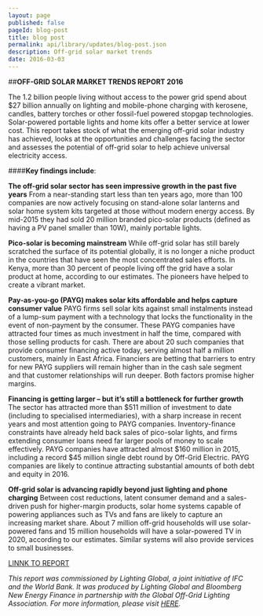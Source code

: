 ```yaml
---
layout: page
published: false 
pageId: blog-post
title: blog post
permalink: api/library/updates/blog-post.json
description: Off-grid solar market trends
date: 2016-03-03
---
```



##<b>OFF-GRID SOLAR MARKET TRENDS REPORT 2016</b>

The 1.2 billion people living without access to the power grid spend about $27 billion annually on lighting and mobile-phone charging with kerosene, candles, battery torches or other fossil-fuel powered stopgap technologies. Solar-powered portable lights and home kits offer a better service at lower cost. This report takes stock of what the emerging off-grid solar industry has achieved, looks at the  opportunities and challenges facing the sector and assesses the potential of off-grid solar to help achieve universal electricity access.

####<b>Key findings include</b>:

<b>The off-grid solar sector has seen impressive growth in the past five years</b>
From a near-standing start less than ten years ago, more than 100 companies are now actively focusing on stand-alone solar lanterns and solar home system kits targeted at those without modern energy access. By mid-2015 they had sold 20 million branded pico-solar products (defined as having a PV panel smaller than 10W), mainly portable lights.

<b>Pico-solar is becoming mainstream</b>
While off-grid solar has still barely scratched the surface of its potential globally, it is no longer a niche product in the countries that have seen the most concentrated sales efforts. In Kenya, more than 30 percent of people living off the grid have a solar product at home, according to our estimates. The pioneers have helped to create a vibrant market.

<b>Pay-as-you-go (PAYG) makes solar kits affordable and helps capture consumer value</b>
PAYG firms sell solar kits against small instalments instead of a lump-sum payment with a technology that locks the functionality in the event of non-payment by the consumer. These PAYG companies have attracted four times as much investment in half the time, compared with those selling products for cash. There are about 20 such companies that provide consumer financing active today, serving almost half a million customers, mainly in East Africa. Financiers are betting that barriers to entry for new PAYG suppliers will remain higher than in the cash sale segment and that customer relationships will run deeper. Both factors promise higher margins.

<b>Financing is getting larger – but it’s still a bottleneck for further growth</b>
The sector has attracted more than $511 million of investment to date (including to specialised intermediaries), with a sharp increase in recent years and most attention going to PAYG companies. Inventory-finance constraints have already held back sales of pico-solar lights, and firms extending consumer loans need far larger pools of money to scale effectively. PAYG companies have attracted almost $160 million in 2015, including a record $45 million single debt round by Off-Grid Electric. PAYG companies are likely to continue attracting substantial amounts of both debt and equity in 2016.

<b>Off-grid solar is advancing rapidly beyond just lighting and phone charging</b>
Between cost reductions, latent consumer demand and a sales-driven push for higher-margin products, solar home systems capable of powering appliances such as TVs and fans are likely to capture an increasing market share. About 7 million off-grid households will use solar-powered fans and 15 million households will have a solar-powered TV in 2020, according to our estimates. Similar systems will also provide services to small businesses.

[LINNK TO REPORT](https://data.bloomberglp.com/bnef/sites/4/2016/03/20160303_BNEF_WorldBankIFC_Off-GridSolarReport_.pdf)


_This report was commissioned by Lighting Global, a joint initiative of IFC and the World Bank. It was produced by Lighting Global and Bloomberg New Energy Finance in partnership with the Global Off-Grid Lighting Association. For more information, please visit [HERE](https://www.lightingglobal.org/launch-of-off-grid-solar-market-trends-report-2016/)._